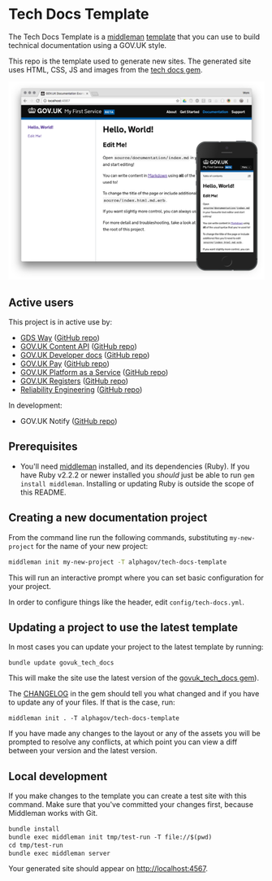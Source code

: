 # Tech Docs Template

The Tech Docs Template is a [middleman][mm] [template][mmt] that
you can use to build technical documentation using a GOV.UK style.

This repo is the template used to generate new sites. The generated site uses HTML,
CSS, JS and images from the [tech docs gem](https://github.com/alphagov/tech-docs-gem).

![Screenshot of Example Documentation](/screenshots/composite.png)

## Active users

This project is in active use by:

- [GDS Way](https://gds-way.cloudapps.digital) ([GitHub repo](https://github.com/alphagov/gds-way))
- [GOV.UK Content API](https://content-api.publishing.service.gov.uk) ([GitHub repo](https://github.com/alphagov/govuk-content-api-docs))
- [GOV.UK Developer docs](https://docs.publishing.service.gov.uk/) ([GitHub repo](https://github.com/alphagov/govuk-developer-docs))
- [GOV.UK Pay](https://govukpay-docs.cloudapps.digital) ([GitHub repo](https://github.com/alphagov/pay-tech-docs))
- [GOV.UK Platform as a Service](https://docs.cloud.service.gov.uk/) ([GitHub repo](https://github.com/alphagov/paas-tech-docs))
- [GOV.UK Registers](https://registers-docs.cloudapps.digital) ([GitHub repo](https://github.com/alphagov/registers-tech-docs))
- [Reliability Engineering](https://reliability-engineering.cloudapps.digital) ([GitHub repo](https://github.com/alphagov/reliability-engineering))

In development:

- GOV.UK Notify ([GitHub repo](https://github.com/alphagov/notifications-tech-docs))

## Prerequisites

- You'll need [middleman][mm] installed, and its dependencies (Ruby). If you have Ruby v2.2.2 or newer installed you _should_ just be able to run `gem install middleman`. Installing or updating Ruby is outside the scope of this README.

## Creating a new documentation project

From the command line run the following commands, substituting `my-new-project`
for the name of your new project:

```bash
middleman init my-new-project -T alphagov/tech-docs-template
```

This will run an interactive prompt where you can set basic configuration for
your project.

In order to configure things like the header, edit `config/tech-docs.yml`.

## Updating a project to use the latest template

In most cases you can update your project to the latest template by running:

```
bundle update govuk_tech_docs
```

This will make the site use the latest version of the [govuk_tech_docs gem](https://github.com/alphagov/tech-docs-gem)).

The [CHANGELOG](https://github.com/alphagov/tech-docs-gem/blob/master/CHANGELOG.md) in the gem should tell you what changed and if you have to update any of your files. If that is the case, run:

```
middleman init . -T alphagov/tech-docs-template
```

If you have made any changes to the layout or any of the assets you will be
prompted to resolve any conflicts, at which point you can view a diff between
your version and the latest version.

## Local development

If you make changes to the template you can create a test site with this command.
Make sure that you've committed your changes first, because Middleman works with Git.

```
bundle install
bundle exec middleman init tmp/test-run -T file://$(pwd)
cd tmp/test-run
bundle exec middleman server
```

Your generated site should appear on <http://localhost:4567>.

[mm]: https://middlemanapp.com/
[mmt]: https://middlemanapp.com/advanced/project_templates/
